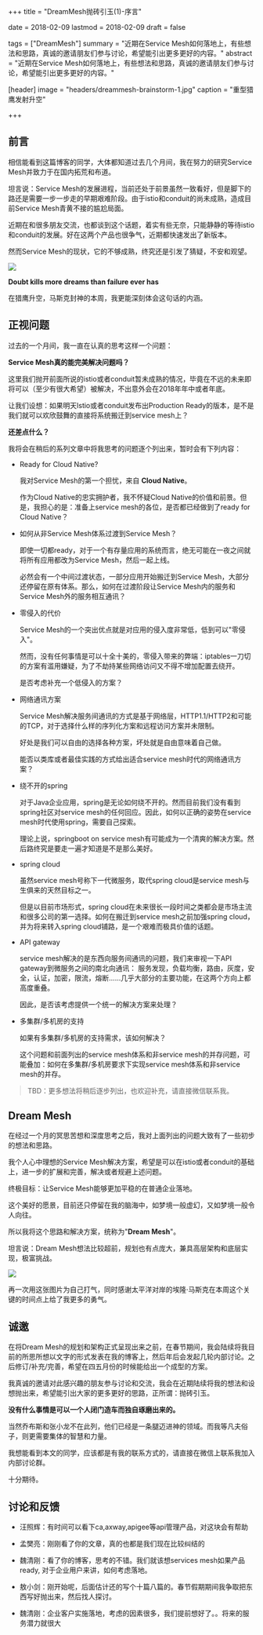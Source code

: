 +++
title = "DreamMesh抛砖引玉(1)-序言"

date = 2018-02-09
lastmod = 2018-02-09
draft = false

tags = ["DreamMesh"]
summary = "近期在Service Mesh如何落地上，有些想法和思路，真诚的邀请朋友们参与讨论，希望能引出更多更好的内容。"
abstract = "近期在Service Mesh如何落地上，有些想法和思路，真诚的邀请朋友们参与讨论，希望能引出更多更好的内容。"

[header]
image = "headers/dreammesh-brainstorm-1.jpg"
caption = "重型猎鹰发射升空"

+++

## 前言

相信能看到这篇博客的同学，大体都知道过去几个月间，我在努力的研究Service Mesh并致力于在国内拓荒和布道。

坦言说：Service Mesh的发展进程，当前还处于前景虽然一致看好，但是脚下的路还是需要一步一步走的早期艰难阶段。由于istio和conduit的尚未成熟，造成目前Service Mesh青黄不接的尴尬局面。

近期在和很多朋友交流，也都谈到这个话题，着实有些无奈，只能静静的等待istio和conduit的发展。好在这两个产品也很争气，近期都快速发出了新版本。

然而Service Mesh的现状，它的不够成熟，终究还是引发了猜疑，不安和观望。

![](images/doubt-kills-dreams.jpg)

**Doubt kills more dreams than failure ever has**

在猎鹰升空，马斯克封神的本周，我更能深刻体会这句话的内涵。

## 正视问题

过去的一个月间，我一直在认真的思考这样一个问题：

**Service Mesh真的能完美解决问题吗？**

这里我们抛开前面所说的istio或者conduit暂未成熟的情况，毕竟在不远的未来即将可以（至少有很大希望）被解决，不出意外会在2018年年中或者年底。

让我们设想：如果明天Istio或者conduit发布出Production Ready的版本，是不是我们就可以欢欣鼓舞的直接将系统搬迁到service mesh上？

**还差点什么？**

我将会在稍后的系列文章中将我思考的问题逐个列出来，暂时会有下列内容：

- Ready for Cloud Native?

    我对Service Mesh的第一个担忧，来自 **Cloud Native**。

    作为Cloud Native的忠实拥护者，我不怀疑Cloud Native的价值和前景。但是，我担心的是：准备上service mesh的各位，是否都已经做到了ready for Cloud Native？

- 如何从非Service Mesh体系过渡到Service Mesh？

	即使一切都ready，对于一个有存量应用的系统而言，绝无可能在一夜之间就将所有应用都改为Service Mesh，然后一起上线。

	必然会有一个中间过渡状态，一部分应用开始搬迁到Service Mesh，大部分还停留在原有体系。那么，如何在过渡阶段让Service Mesh内的服务和Service Mesh外的服务相互通讯？

- 零侵入的代价

	Service Mesh的一个突出优点就是对应用的侵入度非常低，低到可以"零侵入"。

    然而，没有任何事情是可以十全十美的，零侵入带来的弊端：iptables一刀切的方案有滥用嫌疑，为了不劫持某些网络访问又不得不增加配置去绕开。

	是否考虑补充一个低侵入的方案？

- 网络通讯方案

	Service Mesh解决服务间通讯的方式是基于网络层，HTTP1.1/HTTP2和可能的TCP，对于选择什么样的序列化方案和远程访问方案并未限制。

	好处是我们可以自由的选择各种方案，坏处就是自由意味着自己做。

    能否以类库或者最佳实践的方式给出适合service mesh时代的网络通讯方案？

- 绕不开的spring

	对于Java企业应用，spring是无论如何绕不开的。然而目前我们没有看到spring社区对service mesh的任何回应。因此，如何以正确的姿势在service mesh时代使用spring，需要自己探索。

	理论上说，springboot on service mesh有可能成为一个清爽的解决方案。然后路终究是要走一遍才知道是不是那么美好。

- spring cloud

	虽然service mesh号称下一代微服务，取代spring cloud是service mesh与生俱来的天然目标之一。

	但是以目前市场形式，spring cloud在未来很长一段时间之类都会是市场主流和很多公司的第一选择。如何在搬迁到service mesh之前加强spring cloud，并为将来转入spring cloud铺路，是一个艰难而极具价值的话题。

- API gateway

	service mesh解决的是东西向服务间通讯的问题，我们来审视一下API gateway到微服务之间的南北向通讯： 服务发现，负载均衡，路由，灰度，安全，认证，加密，限流，熔断......几乎大部分的主要功能，在这两个方向上都高度重叠。

	因此，是否该考虑提供一个统一的解决方案来处理？

- 多集群/多机房的支持

	如果有多集群/多机房的支持需求，该如何解决？

	这个问题和前面列出的service mesh体系和非service mesh的并存问题，可能叠加：如何在多集群/多机房要求下实现service mesh体系和非service mesh的并存。

> TBD：更多想法将稍后逐步列出，也欢迎补充，请直接微信联系我。

## Dream Mesh

在经过一个月的冥思苦想和深度思考之后，我对上面列出的问题大致有了一些初步的想法和思路。

我个人心中理想的Service Mesh解决方案，希望是可以在istio或者conduit的基础上，进一步的扩展和完善，解决或者规避上述问题。

终极目标：让Service Mesh能够更加平稳的在普通企业落地。

这个美好的愿景，目前还只停留在我的脑海中，如梦境一般虚幻，又如梦境一般令人向往。

所以我将这个思路和解决方案，统称为"**Dream Mesh**"。

坦言说：Dream Mesh想法比较超前，规划也有点庞大，兼具高层架构和底层实现，极富挑战。

![](images/doubt-kills-dreams.jpg)

再一次用这张图片为自己打气，同时感谢太平洋对岸的埃隆·马斯克在本周这个关键的时间点上给了我更多的勇气。

## 诚邀

在将Dream Mesh的规划和架构正式呈现出来之前，在春节期间，我会陆续将我目前的所思所想以文字的形式发表在我的博客上，然后年后会发起几轮内部讨论。之后修订/补充/完善，希望在四五月份的时候能给出一个成型的方案。

我真诚的邀请对此感兴趣的朋友参与讨论和交流，我会在近期陆续将我的想法和设想抛出来，希望能引出大家的更多更好的思路，正所谓：抛砖引玉。

**没有什么事情是可以一个人闭门造车而独自琢磨出来的。**

当然乔布斯和张小龙不在此列，他们已经是一条腿迈进神的领域。而我等凡夫俗子，则更需要集体的智慧和力量。

我想能看到本文的同学，应该都是有我的联系方式的，请直接在微信上联系我加入内部讨论群。

十分期待。

## 讨论和反馈

- 汪照辉：有时间可以看下ca,axway,apigee等api管理产品，对这块会有帮助

- 孟樊亮：刚刚看了你的文章，真的也都是我们现在比较纠结的

- 魏清刚：看了你的博客，思考的不错。我们就该想services mesh如果产品ready, 对于企业用户来讲，如何考虑落地。

- 敖小剑：刚开始呢，后面估计还的写个十篇八篇的。春节假期期间我争取把东西写好抛出来，然后找人探讨。

- 魏清刚：企业客户实施落地，考虑的因素很多，我们提前想好了。。将来的服务潜力就很大

